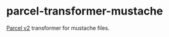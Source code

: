 # parcel-transformer-mustache

[Parcel v2](https://v2.parceljs.org/) transformer for mustache files.

